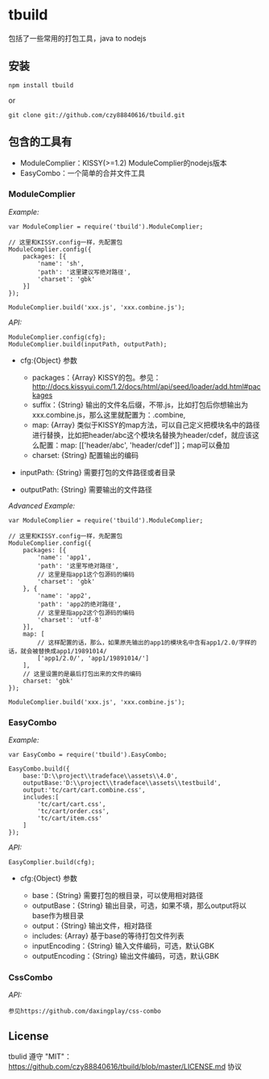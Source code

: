 # tbuild

包括了一些常用的打包工具，java to nodejs

## 安装
    npm install tbuild

or

    git clone git://github.com/czy88840616/tbuild.git

## 包含的工具有
* ModuleComplier：KISSY(>=1.2) ModuleComplier的nodejs版本
* EasyCombo：一个简单的合并文件工具

### ModuleComplier

*Example:*

    var ModuleComplier = require('tbuild').ModuleComplier;

    // 这里和KISSY.config一样，先配置包
    ModuleComplier.config({
        packages: [{
            'name': 'sh',
            'path': '这里建议写绝对路径',
            'charset': 'gbk'
        }]
    });

    ModuleComplier.build('xxx.js', 'xxx.combine.js');

*API:*

    ModuleComplier.config(cfg);
    ModuleComplier.build(inputPath, outputPath);

* cfg:{Object} 参数

    * packages：{Array} KISSY的包。参见：http://docs.kissyui.com/1.2/docs/html/api/seed/loader/add.html#packages
    * suffix：{String} 输出的文件名后缀，不带.js，比如打包后你想输出为xxx.combine.js，那么这里就配置为：.combine,
    * map: {Array} 类似于KISSY的map方法，可以自己定义把模块名中的路径进行替换，比如把header/abc这个模块名替换为header/cdef，就应该这么配置：map: [['header/abc', 'header/cdef']]；map可以叠加
    * charset: {String} 配置输出的编码

* inputPath: {String} 需要打包的文件路径或者目录
* outputPath: {String} 需要输出的文件路径

*Advanced Example:*

    var ModuleComplier = require('tbuild').ModuleComplier;

    // 这里和KISSY.config一样，先配置包
    ModuleComplier.config({
        packages: [{
            'name': 'app1',
            'path': '这里写绝对路径',
            // 这里是指app1这个包源码的编码
            'charset': 'gbk'
        }, {
            'name': 'app2',
            'path': 'app2的绝对路径',
            // 这里是指app2这个包源码的编码
            'charset': 'utf-8'
        }],
        map: [
            // 这样配置的话，那么，如果原先输出的app1的模块名中含有app1/2.0/字样的话，就会被替换成app1/19891014/
            ['app1/2.0/', 'app1/19891014/']
        ],
        // 这里设置的是最后打包出来的文件的编码
        charset: 'gbk'
    });

    ModuleComplier.build('xxx.js', 'xxx.combine.js');

### EasyCombo

*Example:*

    var EasyCombo = require('tbuild').EasyCombo;

    EasyCombo.build({
        base:'D:\\project\\tradeface\\assets\\4.0',
        outputBase:'D:\\project\\tradeface\\assets\\testbuild',
        output:'tc/cart/cart.combine.css',
        includes:[
            'tc/cart/cart.css',
            'tc/cart/order.css',
            'tc/cart/item.css'
        ]
    });

*API:*

    EasyComplier.build(cfg);

* cfg:{Object} 参数

    * base：{String} 需要打包的根目录，可以使用相对路径
    * outputBase：{String} 输出目录，可选，如果不填，那么output将以base作为根目录
    * output：{String} 输出文件，相对路径
    * includes: {Array} 基于base的等待打包文件列表
    * inputEncoding：{String} 输入文件编码，可选，默认GBK
    * outputEncoding：{String} 输出文件编码，可选，默认GBK

### CssCombo

*API:*

    参见https://github.com/daxingplay/css-combo

## License
tbulid 遵守 "MIT"：https://github.com/czy88840616/tbuild/blob/master/LICENSE.md 协议